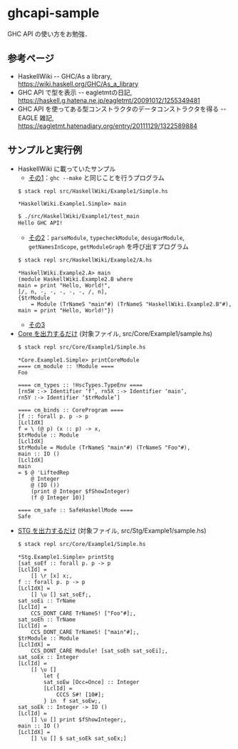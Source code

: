 # ghcapi-sample

GHC API の使い方をお勉強．

## 参考ページ

- HaskellWiki -- GHC/As a library, https://wiki.haskell.org/GHC/As_a_library
- GHC API で型を表示 -- eagletmtの日記, https://haskell.g.hatena.ne.jp/eagletmt/20091012/1255349481
- GHC API を使ってある型コンストラクタのデータコンストラクタを得る -- EAGLE 雑記, https://eagletmt.hatenadiary.org/entry/20111129/1322589884

## サンプルと実行例

- HaskellWiki に載っていたサンプル
    - [その1](/src/HaskellWiki/Example1/)：`ghc --make` と同じことを行うプログラム
    ```sh
    $ stack repl src/HaskellWiki/Example1/Simple.hs 
    ```
    ```
    *HaskellWiki.Example1.Simple> main
    ```
    ```sh
    $ ./src/HaskellWiki/Example1/test_main
    Hello GHC API!
    ```
    - [その2](/src/HaskellWiki/Example2/)：`parseModule`, `typecheckModule`, `desugarModule`, `getNamesInScope`, `getModuleGraph` を呼び出すプログラム
    ```sh
    $ stack repl src/HaskellWiki/Example2/A.hs 
    ```
    ```
    *HaskellWiki.Example2.A> main
    (module HaskellWiki.Example2.B where
    main = print "Hello, World!",
    [/, n, -, -, -, -, -, /, n],
    {$trModule
        = Module (TrNameS "main"#) (TrNameS "HaskellWiki.Example2.B"#),
    main = print "Hello, World!"})
    ```
    - [その3](/src/HaskellWiki/Example3/)
- [Core を出力するだけ](/src/Core/Example1/) (対象ファイル, src/Core/Example1/sample.hs)
    ```sh
    $ stack repl src/Core/Example1/Simple.hs
    ```
    ```
    *Core.Example1.Simple> printCoreModule
    ==== cm_module :: !Module ====
    Foo

    ==== cm_types :: !HscTypes.TypeEnv ====
    [rn5W :-> Identifier ‘f’, rn5X :-> Identifier ‘main’,
    rn5Y :-> Identifier ‘$trModule’]

    ==== cm_binds :: CoreProgram ====
    [f :: forall p. p -> p
    [LclIdX]
    f = \ (@ p) (x :: p) -> x,
    $trModule :: Module
    [LclIdX]
    $trModule = Module (TrNameS "main"#) (TrNameS "Foo"#),
    main :: IO ()
    [LclIdX]
    main
    = $ @ 'LiftedRep
        @ Integer
        @ (IO ())
        (print @ Integer $fShowInteger)
        (f @ Integer 10)]

    ==== cm_safe :: SafeHaskellMode ====
    Safe
    ```
- [STG を出力するだけ](/src/Stg/Example1/) (対象ファイル, src/Stg/Example1/sample.hs)
    ```bash
    $ stack repl src/Core/Example1/Simple.hs
    ```
    ```
    *Stg.Example1.Simple> printStg
    [sat_soEf :: forall p. p -> p
    [LclId] =
        [] \r [x] x;,
    f :: forall p. p -> p
    [LclIdX] =
        [] \u [] sat_soEf;,
    sat_soEi :: TrName
    [LclId] =
        CCS_DONT_CARE TrNameS! ["Foo"#];,
    sat_soEh :: TrName
    [LclId] =
        CCS_DONT_CARE TrNameS! ["main"#];,
    $trModule :: Module
    [LclIdX] =
        CCS_DONT_CARE Module! [sat_soEh sat_soEi];,
    sat_soEx :: Integer
    [LclId] =
        [] \u []
            let {
            sat_soEw [Occ=Once] :: Integer
            [LclId] =
                CCCS S#! [10#];
            } in  f sat_soEw;,
    sat_soEk :: Integer -> IO ()
    [LclId] =
        [] \u [] print $fShowInteger;,
    main :: IO ()
    [LclIdX] =
        [] \u [] $ sat_soEk sat_soEx;]
    ```
